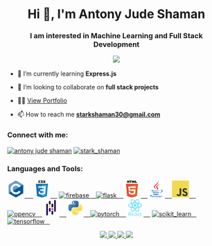 <div theme=highcontrast>
<h1 align="center">Hi 👋, I'm Antony Jude Shaman</h1>
<h3 align="center">I am interested in Machine Learning and Full Stack Development</h3>
  
  <p align="center">
  <a href="https://github.com/wervlad">
    <img src="https://komarev.com/ghpvc/?username=AntonyJudeShaman&color=blue&style=flat)" />
  </a>
</p>
  
- 🌱 I’m currently learning **Express.js**

- 👯 I’m looking to collaborate on **full stack projects**

- 👨‍💻 <a href="https://portfolio-4btqb1lg0-antonyjudeshaman.vercel.app/](https://portfolio-4btqb1lg0-antonyjudeshaman.vercel.app/"> View Portfolio</a>

- 📫 How to reach me **starkshaman30@gmail.com**

<h3 align="left">Connect with me:</h3>
<p align="left">
<a href="https://linkedin.com/in/antony jude shaman" target="blank"><img align="center" src="https://raw.githubusercontent.com/rahuldkjain/github-profile-readme-generator/master/src/images/icons/Social/linked-in-alt.svg" alt="antony jude shaman" height="30" width="40" /></a>
<a href="https://instagram.com/stark_shaman" target="blank"><img align="center" src="https://raw.githubusercontent.com/rahuldkjain/github-profile-readme-generator/master/src/images/icons/Social/instagram.svg" alt="stark_shaman" height="30" width="40" /></a>
</p>

<h3 align="left">Languages and Tools:</h3>
<p align="left"> <a href="https://www.cprogramming.com/" target="_blank" rel="noreferrer"> <img src="https://raw.githubusercontent.com/devicons/devicon/master/icons/c/c-original.svg" alt="c" width="40" height="40"/> </a> <a href="https://www.w3schools.com/css/" target="_blank" rel="noreferrer">&nbsp;&nbsp;&nbsp; <img src="https://raw.githubusercontent.com/devicons/devicon/master/icons/css3/css3-original-wordmark.svg" alt="css3" width="40" height="40"/> &nbsp;&nbsp;&nbsp;</a>  </a> <a href="https://firebase.google.com/" target="_blank" rel="noreferrer"> <img src="https://www.vectorlogo.zone/logos/firebase/firebase-icon.svg" alt="firebase" width="40" height="40"/>&nbsp;&nbsp;&nbsp; </a> <a href="https://flask.palletsprojects.com/" target="_blank" rel="noreferrer"> <img src="https://www.vectorlogo.zone/logos/pocoo_flask/pocoo_flask-icon.svg" alt="flask" width="40" height="40"/>&nbsp;&nbsp;&nbsp; </a> <a href="https://www.w3.org/html/" target="_blank" rel="noreferrer"> <img src="https://raw.githubusercontent.com/devicons/devicon/master/icons/html5/html5-original-wordmark.svg" alt="html5" width="40" height="40"/>&nbsp;&nbsp;&nbsp; </a> <a href="https://www.java.com" target="_blank" rel="noreferrer"> <img src="https://raw.githubusercontent.com/devicons/devicon/master/icons/java/java-original.svg" alt="java" width="40" height="40"/>&nbsp;&nbsp;&nbsp; </a> <a href="https://developer.mozilla.org/en-US/docs/Web/JavaScript" target="_blank" rel="noreferrer"> <img src="https://raw.githubusercontent.com/devicons/devicon/master/icons/javascript/javascript-original.svg" alt="javascript" width="40" height="40"/> &nbsp;&nbsp;&nbsp;</a> <a href="https://opencv.org/" target="_blank" rel="noreferrer"> <img src="https://www.vectorlogo.zone/logos/opencv/opencv-icon.svg" alt="opencv" width="40" height="40"/>&nbsp;&nbsp;&nbsp; </a> <a href="https://pandas.pydata.org/" target="_blank" rel="noreferrer"> <img src="https://raw.githubusercontent.com/devicons/devicon/2ae2a900d2f041da66e950e4d48052658d850630/icons/pandas/pandas-original.svg" alt="pandas" width="40" height="40"/>&nbsp;&nbsp;&nbsp; </a> <a href="https://www.python.org" target="_blank" rel="noreferrer"> <img src="https://raw.githubusercontent.com/devicons/devicon/master/icons/python/python-original.svg" alt="python" width="40" height="40"/>&nbsp;&nbsp;&nbsp; </a> <a href="https://pytorch.org/" target="_blank" rel="noreferrer"> <img src="https://www.vectorlogo.zone/logos/pytorch/pytorch-icon.svg" alt="pytorch" width="40" height="40"/>&nbsp;&nbsp;&nbsp; </a> <a href="https://reactjs.org/" target="_blank" rel="noreferrer"> <img src="https://raw.githubusercontent.com/devicons/devicon/master/icons/react/react-original-wordmark.svg" alt="react" width="40" height="40"/> &nbsp;&nbsp;&nbsp;</a> <a href="https://scikit-learn.org/" target="_blank" rel="noreferrer"> <img src="https://upload.wikimedia.org/wikipedia/commons/0/05/Scikit_learn_logo_small.svg" alt="scikit_learn" width="40" height="40"/>&nbsp;&nbsp;&nbsp; </a> <a href="https://www.tensorflow.org" target="_blank" rel="noreferrer"> <img src="https://www.vectorlogo.zone/logos/tensorflow/tensorflow-icon.svg" alt="tensorflow" width="40" height="40"/>&nbsp;&nbsp;&nbsp; </a> </p>

<p align="center">
  <a href="https://github.com/AntonyJudeShaman">
    <img src="http://github-profile-summary-cards.vercel.app/api/cards/profile-details?username=AntonyJudeShaman&theme=highcontrast" />
  </a>
  <a href="https://github.com/AntonyJudeShaman">
    <img src="https://github-readme-streak-stats.herokuapp.com/?user=AntonyJudeShaman&hide_border=true&card_width=338&theme=highcontrast" />
  </a>
  <a href="https://github.com/AntonyJudeShaman">
    <img src="http://github-profile-summary-cards.vercel.app/api/cards/stats?username=AntonyJudeShaman&theme=highcontrast" />
  </a>
  <a href="https://github.com/AntonyJudeShaman">
    <img src="https://github-readme-stats.vercel.app/api/top-langs/?username=AntonyJudeShaman&langs_count=10&exclude_repo=&hide=jupyter%20notebook,vim%20script,cmake,makefile,batchfile,emacs%20lisp,css,html&layout=default&card_width=699&hide_border=true&theme=highcontrast" />
  </a>
</p>
</div>



<!--
**AntonyJudeShaman/AntonyJudeShaman** is a ✨ _special_ ✨ repository because its `README.md` (this file) appears on your GitHub profile.

Here are some ideas to get you started:

- 🔭 I’m currently working on ...
- 🌱 I’m currently learning ...
- 👯 I’m looking to collaborate on ...
- 🤔 I’m looking for help with ...
- 💬 Ask me about ...
- 📫 How to reach me: ...
- 😄 Pronouns: ...
- ⚡ Fun fact: ...
-->
